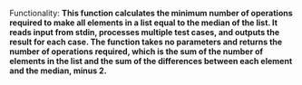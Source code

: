 Functionality: **This function calculates the minimum number of operations required to make all elements in a list equal to the median of the list. It reads input from stdin, processes multiple test cases, and outputs the result for each case. The function takes no parameters and returns the number of operations required, which is the sum of the number of elements in the list and the sum of the differences between each element and the median, minus 2.**